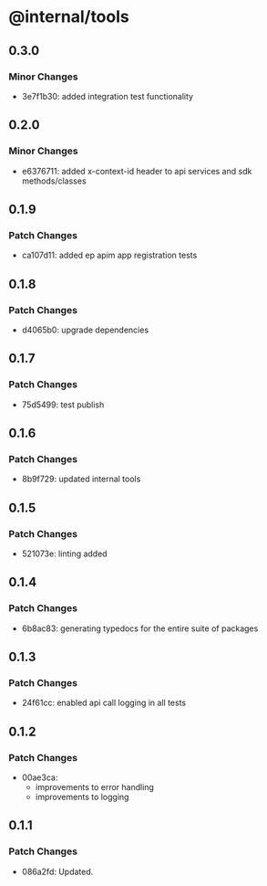 # @internal/tools

## 0.3.0

### Minor Changes

- 3e7f1b30: added integration test functionality

## 0.2.0

### Minor Changes

- e6376711: added x-context-id header to api services and sdk methods/classes

## 0.1.9

### Patch Changes

- ca107d11: added ep apim app registration tests

## 0.1.8

### Patch Changes

- d4065b0: upgrade dependencies

## 0.1.7

### Patch Changes

- 75d5499: test publish

## 0.1.6

### Patch Changes

- 8b9f729: updated internal tools

## 0.1.5

### Patch Changes

- 521073e: linting added

## 0.1.4

### Patch Changes

- 6b8ac83: generating typedocs for the entire suite of packages

## 0.1.3

### Patch Changes

- 24f61cc: enabled api call logging in all tests

## 0.1.2

### Patch Changes

- 00ae3ca:
  - improvements to error handling
  - improvements to logging

## 0.1.1

### Patch Changes

- 086a2fd: Updated.
